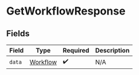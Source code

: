 # GetWorkflowResponse


## Fields

| Field                                       | Type                                        | Required                                    | Description                                 |
| ------------------------------------------- | ------------------------------------------- | ------------------------------------------- | ------------------------------------------- |
| `data`                                      | [Workflow](../../models/shared/Workflow.md) | :heavy_check_mark:                          | N/A                                         |